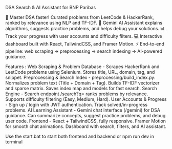 DSA Search & AI Assistant for BNP Paribas

🚀 Master DSA faster! Curated problems from LeetCode & HackerRank, ranked by relevance using NLP and TF-IDF.
🤖 Gemini AI Assistant explains algorithms, suggests practice problems, and helps debug your solutions.
📊 Track your progress with user accounts and difficulty filters.
💻 Interactive dashboard built with React, TailwindCSS, and Framer Motion.
⚡ End-to-end pipeline: web scraping → preprocessing → search indexing → AI-powered guidance.

Features : 
Web Scraping & Problem Database - 
     Scrapes HackerRank and LeetCode problems using Selenium.
     Stores title, URL, domain, tag, and snippet.
Preprocessing & Search Index - 
     preprocessing/build_index.py:
     Normalizes problem text (Title + Domain + Tag).
     Builds TF-IDF vectorizer and sparse matrix.
     Saves index map and models for fast search.
Search Engine - 
     Search endpoint /search?q=<query> ranks problems by relevance.
     Supports difficulty filtering (Easy, Medium, Hard).
User Accounts & Progress - 
     Sign up / login with JWT authentication.
     Track solved/in-progress problems.
AI Learning Assistant - 
     Gemini chat interface (/gemini) for DSA guidance.
     Can summarize concepts, suggest practice problems, and debug user code.
Frontend - 
     React + TailwindCSS, fully responsive.
     Framer Motion for smooth chat animations.
     Dashboard with search, filters, and AI assistant.

Use the start.bat to start both frontend and backend or npm run dev in terminal
